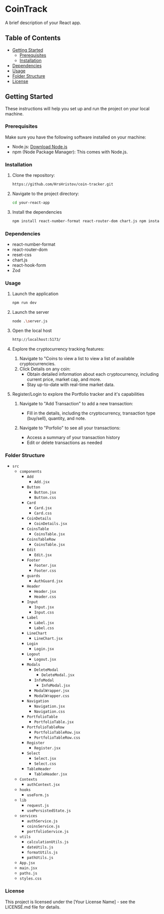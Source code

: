 # CoinTrack

A brief description of your React app.

## Table of Contents

-   [Getting Started](#getting-started)
    -   [Prerequisites](#prerequisites)
    -   [Installation](#installation)
-   [Dependencies](#dependencies)
-   [Usage](#usage)
-   [Folder Structure](#folder-structure)
-   [License](#license)

## Getting Started

These instructions will help you set up and run the project on your local machine.

### Prerequisites

Make sure you have the following software installed on your machine:

-   Node.js: [Download Node.js](https://nodejs.org/)
-   npm (Node Package Manager): This comes with Node.js.

### Installation

1. Clone the repository:

    ```bash
    https://github.com/HrsHristov/coin-tracker.git
    ```

2. Navigate to the project directory:

    ```bash
    cd your-react-app
    ```

3. Install the dependencies

    ```bash
    npm install react-number-format react-router-dom chart.js npm install react-hook-form npm install @hookform/resolvers zod reset-css
    ```

### Dependencies

-   react-number-format
-   react-router-dom
-   reset-css
-   chart.js
-   react-hook-form
-   Zod

### Usage

1. Launch the application

    ```bash
    npm run dev
    ```

2. Launch the server

    ```bash
    node .\server.js
    ```

3. Open the local host

    ```bash
    http://localhost:5173/
    ```

4. Explore the cryptocurrency tracking features:

    1. Navigate to "Coins to view a list to view a list of available cryptocurrencies.
    2. Click Details on any coin:
        - Obtain detailed information about each cryptocurrency, including current price, market cap, and more.
        - Stay up-to-date with real-time market data.

5. Register/Login to explore the Portfolio tracker and it's capabilities

    1. Navigate to "Add Transaction" to add a new transaction:

        - Fill in the details, including the cryptocurrency, transaction type (buy/sell), quantity, and note.

    2. Navigate to "Porfolio" to see all your transactions:
        - Access a summary of your transaction history
        - Edit or delete transactions as needed

### Folder Structure

-   `src`
    -   `components`
        -   `Аdd`
            -   `Add.jsx`
        -   `Button`
            -   `Button.jsx`
            -   `Button.css`
        -   `Card`
            -   `Card.jsx`
            -   `Card.css`
        -   `CoinDetails`
            -   `CoinDetails.jsx`
        -   `CoinsTable`
            -   `CoinsTable.jsx`
        -   `CoinsTableRow`
            -   `CoinsTable.jsx`
        -   `Edit`
            -   `Edit.jsx`
        -   `Footer`
            -   `Footer.jsx`
            -   `Footer.css`
        -   `guards`
            -   `AuthGuard.jsx`
        -   `Header`
            -   `Header.jsx`
            -   `Header.css`
        -   `Input`
            -   `Input.jsx`
            -   `Input.css`
        -   `Label`
            -   `Label.jsx`
            -   `Label.css`
        -   `LineChart`
            -   `LineChart.jsx`
        -   `Login`
            -   `Login.jsx`
        -   `Logout`
            -   `Logout.jsx`
        -   `Modals`
            -   `DeleteModal`
                -   `DeleteModal.jsx`
            -   `InfoModal`
                -   `InfoModal.jsx`
            -   `ModalWrapper.jsx`
            -   `ModalWrapper.css`
        -   `Navigation`
            -   `Navigation.jsx`
            -   `Navigation.css`
        -   `PortfolioTable`
            -   `PortfolioTable.jsx`
        -   `PortfolioTableRow`
            -   `PortfolioTableRow.jsx`
            -   `PortfolioTableRow.css`
        -   `Register`
            -   `Register.jsx`
        -   `Select`
            -   `Select.jsx`
            -   `Select.css`
        -   `TableHeader`
            -   `TableHeader.jsx`
    -   `Contexts`
        -   `authContext.jsx`
    -   `hooks`
        -   `useForm.js`
    -   `lib`
        -   `request.js`
        -   `usePersistedState.js`
    -   `services`
        -   `authService.js`
        -   `coinsService.js`
        -   `portfolioService.js`
    -   `utils`
        -   `calculationUtils.js`
        -   `dateUtils.js`
        -   `formatUtils.js`
        -   `pathUtils.js`
    -   `App.jsx`
    -   `main.jsx`
    -   `paths.js`
    -   `styles.css`

### License

This project is licensed under the [Your License Name] - see the LICENSE.md file for details.
